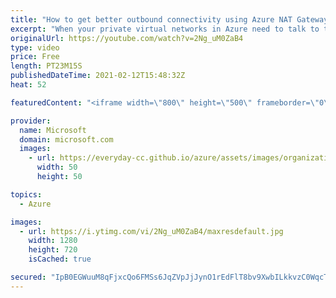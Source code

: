```yaml
---
title: "How to get better outbound connectivity using Azure NAT Gateway | Azure Friday"
excerpt: "When your private virtual networks in Azure need to talk to the Internet, a network translation is needed for your applications to talk to endpoints on the Internet. Christian Kuhtz joins Scott Hanselman to show how it works and why Azure NAT Gateway is the best and most scalable way to do Source Network"
originalUrl: https://youtube.com/watch?v=2Ng_uM0ZaB4
type: video
price: Free
length: PT23M15S
publishedDateTime: 2021-02-12T15:48:32Z
heat: 52

featuredContent: "<iframe width=\"800\" height=\"500\" frameborder=\"0\" src=\"https://www.youtube.com/embed/2Ng_uM0ZaB4\" allow=\"accelerometer; autoplay; encrypted-media; gyroscope; picture-in-picture\" allowfullscreen></iframe>"

provider:
  name: Microsoft
  domain: microsoft.com
  images:
    - url: https://everyday-cc.github.io/azure/assets/images/organizations/microsoft.com-50x50.jpg
      width: 50
      height: 50

topics:
  - Azure

images:
  - url: https://i.ytimg.com/vi/2Ng_uM0ZaB4/maxresdefault.jpg
    width: 1280
    height: 720
    isCached: true

secured: "IpB0EGWuuM8qFjxcQo6FMSs6JqZVpJjJynO1rEdFlT8bv9XwbILkkvzC0WqcTOeoArRmJhg/mS+jeDa9kZCpbbz9qINuM6/7senEtOiUH1zHHmwF7DtlGMyTOXuxs+Lhv1b5KYZd8IU55lug/eP82U5KU8IQFc02UlvN7bcasXxL3l0hN0qFCdkiEJWZYteg+puf72IuTiY+MN6tytIcwAvCTC0SzboFLT64nJt8LsshKq+XtDLv2nTlBpNTK0DwY6Qr1Lc6o2Il2T6F6QAvdbUJI19xtos1CQCH3MI0AhtQvw1jd+eaqUPDRvT3z8QmvccBNBnafMv5Lr/amcApODacGP+EVZr9krtxIlXJnZ8p3O/BLJekvpogBMWDgQsXJg/zeNMkJiYW1sTJBBikrWSQIqZ2LWAbnToEpclMjUA=;f0AwG5IUb/G++Vv1uZr23Q=="
---
```


